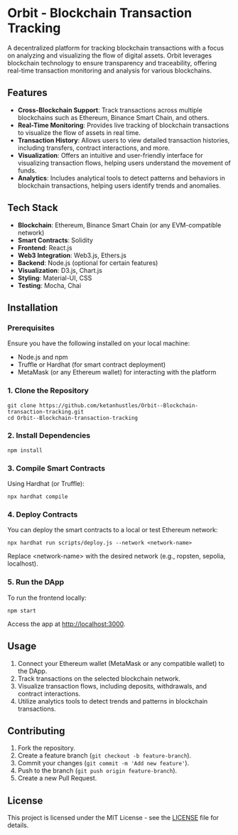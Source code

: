 <!DOCTYPE html>
<html lang="en">
<head>
  <meta charset="UTF-8">
  <meta name="viewport" content="width=device-width, initial-scale=1.0">
  <title>Blockchain Transaction Tracking</title>
</head>
<body>

  <h1>Orbit - Blockchain Transaction Tracking</h1>
  <p>A decentralized platform for tracking blockchain transactions with a focus on analyzing and visualizing the flow of digital assets. Orbit leverages blockchain technology to ensure transparency and traceability, offering real-time transaction monitoring and analysis for various blockchains.</p>

  <h2>Features</h2>
  <ul>
    <li><strong>Cross-Blockchain Support</strong>: Track transactions across multiple blockchains such as Ethereum, Binance Smart Chain, and others.</li>
    <li><strong>Real-Time Monitoring</strong>: Provides live tracking of blockchain transactions to visualize the flow of assets in real time.</li>
    <li><strong>Transaction History</strong>: Allows users to view detailed transaction histories, including transfers, contract interactions, and more.</li>
    <li><strong>Visualization</strong>: Offers an intuitive and user-friendly interface for visualizing transaction flows, helping users understand the movement of funds.</li>
    <li><strong>Analytics</strong>: Includes analytical tools to detect patterns and behaviors in blockchain transactions, helping users identify trends and anomalies.</li>
  </ul>

  <h2>Tech Stack</h2>
  <ul>
    <li><strong>Blockchain</strong>: Ethereum, Binance Smart Chain (or any EVM-compatible network)</li>
    <li><strong>Smart Contracts</strong>: Solidity</li>
    <li><strong>Frontend</strong>: React.js</li>
    <li><strong>Web3 Integration</strong>: Web3.js, Ethers.js</li>
    <li><strong>Backend</strong>: Node.js (optional for certain features)</li>
    <li><strong>Visualization</strong>: D3.js, Chart.js</li>
    <li><strong>Styling</strong>: Material-UI, CSS</li>
    <li><strong>Testing</strong>: Mocha, Chai</li>
  </ul>

  <h2>Installation</h2>
  <h3>Prerequisites</h3>
  <p>Ensure you have the following installed on your local machine:</p>
  <ul>
    <li>Node.js and npm</li>
    <li>Truffle or Hardhat (for smart contract deployment)</li>
    <li>MetaMask (or any Ethereum wallet) for interacting with the platform</li>
  </ul>

  <h3>1. Clone the Repository</h3>
  <pre><code>git clone https://github.com/ketanhustles/Orbit--Blockchain-transaction-tracking.git
cd Orbit--Blockchain-transaction-tracking</code></pre>

  <h3>2. Install Dependencies</h3>
  <pre><code>npm install</code></pre>

  <h3>3. Compile Smart Contracts</h3>
  <p>Using Hardhat (or Truffle):</p>
  <pre><code>npx hardhat compile</code></pre>

  <h3>4. Deploy Contracts</h3>
  <p>You can deploy the smart contracts to a local or test Ethereum network:</p>
  <pre><code>npx hardhat run scripts/deploy.js --network &lt;network-name&gt;</code></pre>
  <p>Replace &lt;network-name&gt; with the desired network (e.g., ropsten, sepolia, localhost).</p>

  <h3>5. Run the DApp</h3>
  <p>To run the frontend locally:</p>
  <pre><code>npm start</code></pre>
  <p>Access the app at <a href="http://localhost:3000">http://localhost:3000</a>.</p>

  <h2>Usage</h2>
  <ol>
    <li>Connect your Ethereum wallet (MetaMask or any compatible wallet) to the DApp.</li>
    <li>Track transactions on the selected blockchain network.</li>
    <li>Visualize transaction flows, including deposits, withdrawals, and contract interactions.</li>
    <li>Utilize analytics tools to detect trends and patterns in blockchain transactions.</li>
  </ol>

  <h2>Contributing</h2>
  <ol>
    <li>Fork the repository.</li>
    <li>Create a feature branch (<code>git checkout -b feature-branch</code>).</li>
    <li>Commit your changes (<code>git commit -m 'Add new feature'</code>).</li>
    <li>Push to the branch (<code>git push origin feature-branch</code>).</li>
    <li>Create a new Pull Request.</li>
  </ol>

  <h2>License</h2>
  <p>This project is licensed under the MIT License - see the <a href="LICENSE">LICENSE</a> file for details.</p>

</body>
</html>

